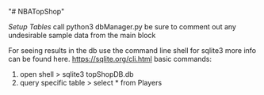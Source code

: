 "# NBATopShop"

*Setup Tables*
call
python3 dbManager.py
be sure to comment out any undesirable sample data from the main block 

For seeing results in the db use the command line shell for sqlite3
more info can be found here. https://sqlite.org/cli.html
basic commands:
1. open shell > sqlite3 topShopDB.db
2. query specific table > select * from Players


